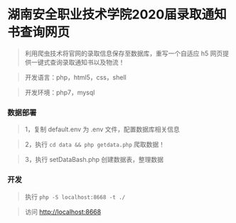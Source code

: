 # 湖南安全职业技术学院2020届录取通知书查询网页
> 利用爬虫技术将官网的录取信息保存至数据库，重写一个自适应 h5 网页提供一键式查询录取通知书以及物流！

> 开发语言：php，html5，css，shell

> 开发环境：php7，mysql

### 数据部署
> 1，复制 default.env 为 .env 文件，配置数据库相关信息

> 2，执行 ` cd data && php getdata.php ` 爬取数据！

> 3，执行 setDataBash.php 创建数据表，整理数据

### 开发
> 执行 ` php -S localhost:8668 -t ./ `

> 访问 <http://localhost:8668>
